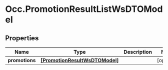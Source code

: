# Occ.PromotionResultListWsDTOModel

## Properties
Name | Type | Description | Notes
------------ | ------------- | ------------- | -------------
**promotions** | [**[PromotionResultWsDTOModel]**](PromotionResultWsDTOModel.md) |  | [optional] 



